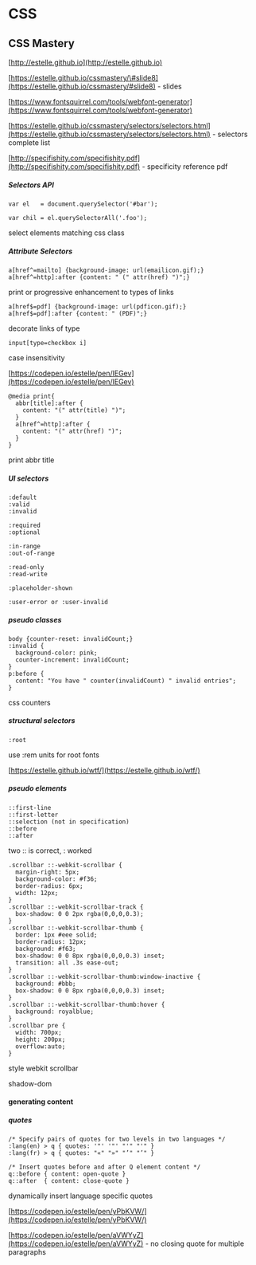 # CSS

## CSS Mastery

[http://estelle.github.io](http://estelle.github.io)

[https://estelle.github.io/cssmastery/\#slide8](https://estelle.github.io/cssmastery/#slide8) - slides

[https://www.fontsquirrel.com/tools/webfont-generator](https://www.fontsquirrel.com/tools/webfont-generator)

[https://estelle.github.io/cssmastery/selectors/selectors.html](https://estelle.github.io/cssmastery/selectors/selectors.html) - selectors complete list

[http://specifishity.com/specifishity.pdf](http://specifishity.com/specifishity.pdf) - specificity reference pdf

##### Selectors API

```
var el   = document.querySelector('#bar');

var chil = el.querySelectorAll('.foo');
```

select elements matching css class

##### Attribute Selectors

```
a[href^=mailto] {background-image: url(emailicon.gif);}
a[href^=http]:after {content: " (" attr(href) ")";}
```

print or progressive enhancement to types of links

```
a[href$=pdf] {background-image: url(pdficon.gif);}
a[href$=pdf]:after {content: " (PDF)";}
```

decorate links of type

```
input[type=checkbox i]
```

case insensitivity

[https://codepen.io/estelle/pen/lEGev](https://codepen.io/estelle/pen/lEGev)

```
@media print{
  abbr[title]:after {
    content: "(" attr(title) ")";
  }
  a[href^=http]:after {
    content: "(" attr(href) ")";
  }
}
```

print abbr title

##### UI selectors

```
:default
:valid
:invalid

:required
:optional

:in-range
:out-of-range

:read-only
:read-write

:placeholder-shown

:user-error or :user-invalid
```

##### pseudo classes

```
body {counter-reset: invalidCount;}
:invalid {
  background-color: pink;
  counter-increment: invalidCount;
}
p:before {
  content: "You have " counter(invalidCount) " invalid entries";
}
```

css counters

##### structural selectors

```
:root
```

use :rem units for root fonts

[https://estelle.github.io/wtf/](https://estelle.github.io/wtf/)

##### pseudo elements

```
::first-line
::first-letter
::selection (not in specification)
::before
::after
```

two :: is correct, : worked

```
.scrollbar ::-webkit-scrollbar {
  margin-right: 5px;
  background-color: #f36;
  border-radius: 6px;
  width: 12px;
}
.scrollbar ::-webkit-scrollbar-track {
  box-shadow: 0 0 2px rgba(0,0,0,0.3);
}
.scrollbar ::-webkit-scrollbar-thumb {
  border: 1px #eee solid;
  border-radius: 12px;
  background: #f63;
  box-shadow: 0 0 8px rgba(0,0,0,0.3) inset;
  transition: all .3s ease-out;
}
.scrollbar ::-webkit-scrollbar-thumb:window-inactive {
  background: #bbb;
  box-shadow: 0 0 8px rgba(0,0,0,0.3) inset;
}
.scrollbar ::-webkit-scrollbar-thumb:hover {
  background: royalblue; 
}
.scrollbar pre {
  width: 700px;
  height: 200px;
  overflow:auto;
}
```

style webkit scrollbar

shadow-dom

#### generating content

##### quotes

```
/* Specify pairs of quotes for two levels in two languages */
:lang(en) > q { quotes: '"' '"' "'" "'" }
:lang(fr) > q { quotes: "«" "»" "’" "’" }

/* Insert quotes before and after Q element content */
q::before { content: open-quote }
q::after  { content: close-quote }
```

dynamically insert language specific quotes

[https://codepen.io/estelle/pen/yPbKVW/](https://codepen.io/estelle/pen/yPbKVW/)

[https://codepen.io/estelle/pen/aVWYyZ](https://codepen.io/estelle/pen/aVWYyZ) - no closing quote for multiple paragraphs



